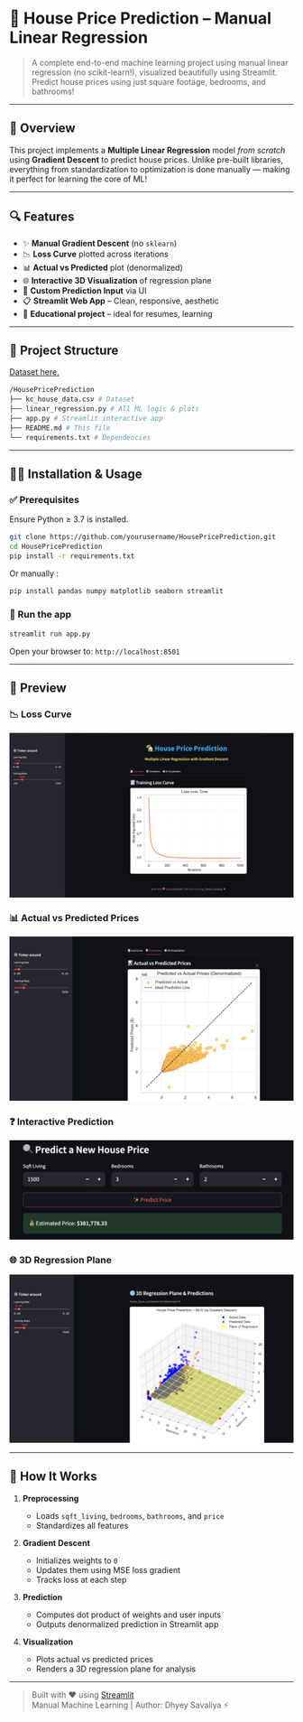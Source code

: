 # 🏡 House Price Prediction – Manual Linear Regression

> A complete end-to-end machine learning project using manual linear regression (no scikit-learn!), visualized beautifully using Streamlit. Predict house prices using just square footage, bedrooms, and bathrooms!

---

## 📌 Overview

This project implements a **Multiple Linear Regression** model *from scratch* using **Gradient Descent** to predict house prices. Unlike pre-built libraries, everything from standardization to optimization is done manually — making it perfect for learning the core of ML!

---

## 🔍 Features

- ✨ **Manual Gradient Descent** (no `sklearn`)
- 📉 **Loss Curve** plotted across iterations
- 📊 **Actual vs Predicted** plot (denormalized)
- 🌐 **Interactive 3D Visualization** of regression plane
- 🔮 **Custom Prediction Input** via UI
- 📋 **Streamlit Web App** – Clean, responsive, aesthetic
- 🧠 **Educational project** – ideal for resumes, learning

---

## 📁 Project Structure
[Dataset here.](https://www.kaggle.com/datasets/harlfoxem/housesalesprediction)
```bash
/HousePricePrediction
├── kc_house_data.csv # Dataset
├── linear_regression.py # All ML logic & plots
├── app.py # Streamlit interactive app
├── README.md # This file
└── requirements.txt # Dependencies
```
---
## 🧑‍💻 Installation & Usage

### ✅ Prerequisites

Ensure Python ≥ 3.7 is installed.

```bash
git clone https://github.com/yourusername/HousePricePrediction.git
cd HousePricePrediction
pip install -r requirements.txt
```
Or manually : 

```bash
pip install pandas numpy matplotlib seaborn streamlit
```

### 🚀 Run the app
```bash
streamlit run app.py
```
Open your browser to: `http://localhost:8501`

---

## 📸 Preview
### 📉 Loss Curve
![Loss Curve](images/1.png)

### 📊 Actual vs Predicted Prices
![Actual vs Predicted](images/2.png)

### ❓ Interactive Prediction
![Interactive Prediction](images/3.png)

### 🌐 3D Regression Plane
![3D Plot](images/4.png)

---

## 🧠 How It Works

1. **Preprocessing**
   - Loads `sqft_living`, `bedrooms`, `bathrooms`, and `price`
   - Standardizes all features

2. **Gradient Descent**
   - Initializes weights to `0`
   - Updates them using MSE loss gradient
   - Tracks loss at each step

3. **Prediction**
   - Computes dot product of weights and user inputs
   - Outputs denormalized prediction in Streamlit app

4. **Visualization**
   - Plots actual vs predicted prices
   - Renders a 3D regression plane for analysis

---
> Built with ❤️ using [Streamlit](https://streamlit.io)  
> Manual Machine Learning | Author: Dhyey Savaliya ⚡

